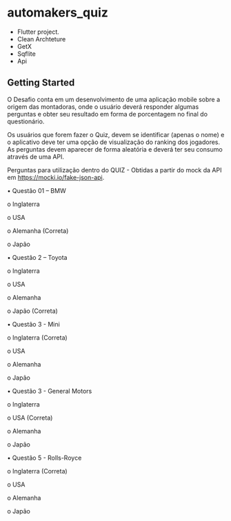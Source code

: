# automakers_quiz

- Flutter project.
- Clean Archteture
- GetX
- Sqflite
- Api

## Getting Started

O Desafio conta em um desenvolvimento de uma aplicação mobile sobre a origem das 
montadoras, onde o usuário deverá responder algumas perguntas e obter seu resultado em 
forma de porcentagem no final do questionário.

Os usuários que forem fazer o Quiz, devem se identificar (apenas o nome) e o aplicativo deve 
ter uma opção de visualização do ranking dos jogadores.
As perguntas devem aparecer de forma aleatória e deverá ter seu consumo através de uma 
API.

Perguntas para utilização dentro do QUIZ - Obtidas a partir do mock da API em https://mocki.io/fake-json-api.

• Questão 01 – BMW

  o Inglaterra
  
  o USA
  
  o Alemanha (Correta)
  
  o Japão
  
• Questão 2 – Toyota

  o Inglaterra
  
  o USA
  
  o Alemanha
  
  o Japão (Correta)
  
• Questão 3 - Mini

  o Inglaterra (Correta)
  
  o USA
  
  o Alemanha
  
  o Japão
  
• Questão 3 - General Motors

  o Inglaterra
  
  o USA (Correta)
  
  o Alemanha
  
  o Japão
  
• Questão 5 - Rolls-Royce

  o Inglaterra (Correta)
  
  o USA
  
  o Alemanha
  
  o Japão
  
